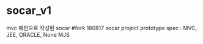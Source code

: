 # socar_v1
mvc 패턴으로 작성된 socar
#fork 160817
socar project prototype
spec : MVC, JEE, ORACLE, None MJS
